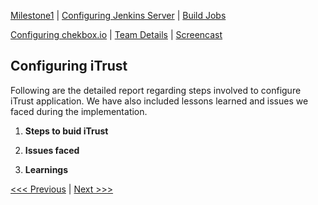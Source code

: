 [Milestone1](README.md) | [Configuring Jenkins Server](Jenkins.md) | [Build Jobs](JenkinsJobBuilder.md)

[Configuring chekbox.io](Checkbox.md) | [Team Details](Team.md) | [Screencast](Screencast.md)

Configuring iTrust
----------------------------------

Following are the detailed report regarding steps involved to configure iTrust application. We have also included lessons learned and issues we faced during the implementation.

1. **Steps to buid iTrust**

2. **Issues faced**

3. **Learnings**

[<<< Previous](Checkbox.md) | [Next >>>](Team.md)